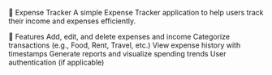 📌 Expense Tracker
A simple Expense Tracker application to help users track their income and expenses efficiently.

🚀 Features
Add, edit, and delete expenses and income
Categorize transactions (e.g., Food, Rent, Travel, etc.)
View expense history with timestamps
Generate reports and visualize spending trends
User authentication (if applicable)
